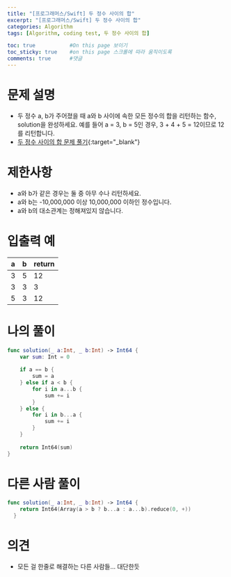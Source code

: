 ```yaml
---
title: "[프로그래머스/Swift] 두 정수 사이의 합"
excerpt: "[프로그래머스/Swift] 두 정수 사이의 합"
categories: Algorithm
tags: [Algorithm, coding test, 두 정수 사이의 합]

toc: true           #On this page 보이기 
toc_sticky: true    #on this page 스크롤에 따라 움직이도록 
comments: true      #댓글
---
```

# 문제 설명 
- 두 정수 a, b가 주어졌을 때 a와 b 사이에 속한 모든 정수의 합을 리턴하는 함수, solution을 완성하세요.
예를 들어 a = 3, b = 5인 경우, 3 + 4 + 5 = 12이므로 12를 리턴합니다.
- [두 정수 사이의 합 문제 풀기](https://school.programmers.co.kr/learn/courses/30/lessons/12912){:target="_blank"} 

# 제한사항
- a와 b가 같은 경우는 둘 중 아무 수나 리턴하세요.
- a와 b는 -10,000,000 이상 10,000,000 이하인 정수입니다.
- a와 b의 대소관계는 정해져있지 않습니다.

# 입출력 예

|a|b|return|
|---|---|---|
|3|5|12|
|3|3|3|
|5|3|12| 

# 나의 풀이 
```swift 
func solution(_ a:Int, _ b:Int) -> Int64 {
    var sum: Int = 0 
    
    if a == b {
        sum = a 
    } else if a < b { 
        for i in a...b {
            sum += i 
        }
    } else {
        for i in b...a {
            sum += i
        }
    }
    
    return Int64(sum)
}
``` 
# 다른 사람 풀이 
```swift 
func solution(_ a:Int, _ b:Int) -> Int64 {
    return Int64(Array(a > b ? b...a : a...b).reduce(0, +))
  }
``` 

# 의견 
- 모든 걸 한줄로 해결하는 다른 사람들... 대단한듯 